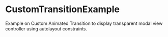 # CustomTransitionExample
Example on Custom Animated Transition to display transparent modal view controller using autolayout constraints.
